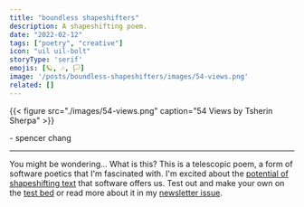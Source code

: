 ```yaml
---
title: "boundless shapeshifters"
description: A shapeshifting poem.
date: "2022-02-12"
tags: ["poetry", "creative"]
icon: "uil uil-bolt"
storyType: 'serif'
emojis: [🪐, 🎶, 🏳️]
image: '/posts/boundless-shapeshifters/images/54-views.png'
related: []
---
```


{{< figure src="./images/54-views.png" caption="54 Views by Tsherin Sherpa" >}}

<div id="text-container">
    <div id="boundless-shapeshifters"></div>
    <p class="signoff">- spencer chang</p>
</div>

---
You might be wondering... What is this? This is a telescopic poem, a form of software poetics that I'm fascinated with. I'm excited about the [potential of shapeshifting text](https://twitter.com/spencerc99/status/1493435055225643015?s=20&t=vwAEdDf4rtBtArHNUOcjPg) that software offers us. Test out and make your own on the [test bed](https://poems.verses.xyz/test) or read more about it in my [newsletter issue](https://spencerchang.substack.com/p/despair-and-hope).

<script>
      const poem = `
* Texts
    * Melodies
        * clear notes
            * clear notes, interdependent chords
                * clear notes, interdependent chords, harmonic tones
    * for
    * words
        * communes of
        * letters
            * curving letters
                * curving, elegant letters
                    * curving, elegant, giving letters
* are
* boundless shapeshifters,
    * boundless shapeshifters (technicolor chameleons),
        * boundless shapeshifters (technicolor chameleons, expanding universes),
            * boundless shapeshifters (technicolor chameleons, expanding universes, vibrant dancers),
* zealous freedom fighters,
    * zealous freedom fighters, champions of liberty,
        * zealous freedom fighters, champions of liberty, harbingers of divinity
* sacred
    * sacred (laden with gravitas)
        * sacred (laden with gravitas, revered by followers)
            * sacred (laden with gravitas, revered by followers, imparts visceral feeling)
* holders of space
    * holders of space and keepers of time
        * holders of space and keepers of time and protectors of life`;
  const node = createTelescopicTextFromBulletedList(poem);
  const container = document.getElementById("boundless-shapeshifters")
  container.appendChild(node)
</script>
